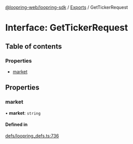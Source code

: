 [@loopring-web/loopring-sdk](../README.md) / [Exports](../modules.md) / GetTickerRequest

# Interface: GetTickerRequest

## Table of contents

### Properties

- [market](GetTickerRequest.md#market)

## Properties

### market

• **market**: `string`

#### Defined in

[defs/loopring_defs.ts:736](https://github.com/Loopring/loopring_sdk/blob/81e0b16/src/defs/loopring_defs.ts#L736)
